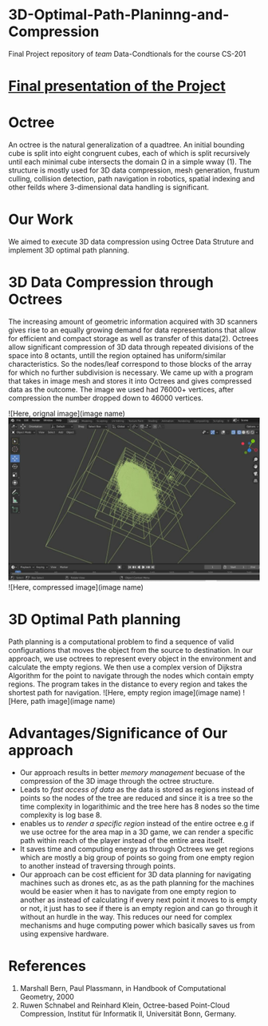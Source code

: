 # 3D-Optimal-Path-Planinng-and-Compression
Final Project repository of _team_ Data-Condtionals for the course CS-201
# [Final presentation of the Project](https://youtu.be/rSp-nERTqtY)

# Octree 
An octree is the natural generalization of a quadtree. An initial bounding cube is split into eight congruent cubes, each of which is split recursively until each minimal cube intersects the domain Ω in a simple wway (1). The structure is mostly used for 3D data compression, mesh generation, frustum culling, collision detection, path navigation in robotics, spatial indexing and other feilds where 3-dimensional data handling is significant. 

# Our Work
We aimed to execute 3D data compression using Octree Data Struture and implement 3D optimal path planning. 


# 3D Data Compression through Octrees
The increasing amount of geometric information acquired with 3D scanners gives rise to an equally growing demand for data representations that allow for efficient and compact storage as well as transfer of this data(2). Octrees allow significant compression of 3D data through repeated divisions of the space into 8 octants, untill the region optained has uniform/similar characteristics. So the nodes/leaf correspond to those blocks of the array for which no further subdivision is necessary. We came up with a program that takes in image mesh and stores it into Octrees and gives compressed data as the outcome. The image we used had 76000+ vertices, after compression the number dropped down to 46000 vertices. 

![Here, orignal image](image name)
![Here, divided into boxes image](https://github.com/Adnan-Asif/3D-Optimal-Path-Planinng-and-Compression/blob/main/imgs/Octree_visualization.jpeg)
![Here, compressed image](image name)

# 3D Optimal Path planning 
Path planning is a computational problem to find a sequence of valid configurations that moves the object from the source to destination. In our approach, we use octrees to represent every object in the environment and calculate the empty regions. We then use a complex version of Dijkstra Algorithm for the point to navigate through the nodes which contain empty regions. The program takes in the distance to every region and takes the shortest path for navigation. 
![Here, empty region image](image name)
![Here, path image](image name)

# Advantages/Significance of Our approach 
- Our approach results in better _memory management_ becuase of the compression of the 3D image through the octree structure.
- Leads to _fast access of data_ as the data is stored as regions instead of points so the nodes of the tree are reduced and since it is a tree so the time complexity in logarithimic and the tree here has 8 nodes so the time complexity is log base 8.
- enables us to _render a specific region_ instead of the entire octree e.g if we use octree for the area map in a 3D game, we can render a specific path within reach of the player instead of the entire area itself.
- It saves time and computing energy as through Octrees we get regions which are mostly a big group of points so going from one empty region to another  instead of traversing through points.
-  Our approach can be cost efficient for 3D data planning for navigating machines such as drones etc, as as the path planning for the machines would be easier when it has to navigate from one empty region to another as instead of calculating if every next point it moves to is empty or not, it just has to see if there is an empty region and can go through it without an hurdle in the way.  This reduces our need for complex mechanisms and huge computing power which basically saves us from using expensive hardware. 



# References 
1) Marshall Bern, Paul Plassmann, in Handbook of Computational Geometry, 2000
2) Ruwen Schnabel and Reinhard Klein, Octree-based Point-Cloud Compression, Institut für Informatik II, Universität Bonn, Germany.
